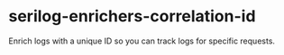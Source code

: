 # serilog-enrichers-correlation-id
Enrich logs with a unique ID so you can track logs for specific requests.
